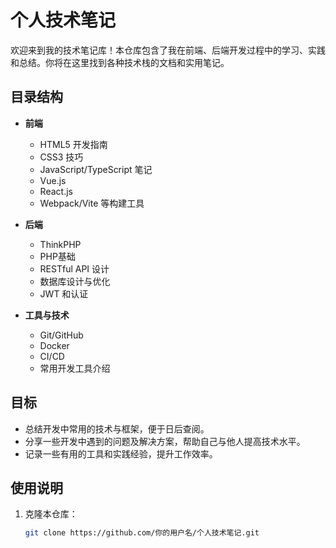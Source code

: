 # 个人技术笔记

欢迎来到我的技术笔记库！本仓库包含了我在前端、后端开发过程中的学习、实践和总结。你将在这里找到各种技术栈的文档和实用笔记。

## 目录结构

- **前端**
  - HTML5 开发指南
  - CSS3 技巧
  - JavaScript/TypeScript 笔记
  - Vue.js
  - React.js
  - Webpack/Vite 等构建工具
  
- **后端**
  - ThinkPHP
  - PHP基础
  - RESTful API 设计
  - 数据库设计与优化
  - JWT 和认证

- **工具与技术**
  - Git/GitHub
  - Docker
  - CI/CD
  - 常用开发工具介绍

## 目标

- 总结开发中常用的技术与框架，便于日后查阅。
- 分享一些开发中遇到的问题及解决方案，帮助自己与他人提高技术水平。
- 记录一些有用的工具和实践经验，提升工作效率。

## 使用说明

1. 克隆本仓库：
   ```bash
   git clone https://github.com/你的用户名/个人技术笔记.git
